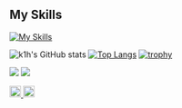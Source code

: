 ## My Skills
[![My Skills](https://skillicons.dev/icons?i=arduino,aws,bash,bootstrap,c,cloudflare,cmake,css,deno,discord,bots,docker,fastapi,firebase,flask,gcp,git,github,githubactions,go,html,idea,js,kubernetes,latex,md,mongodb,mysql,nextjs,nginx,nodejs,nuxtjs,postgres,postman,py,raspberrypi,redis,ruby,sqlite,twitter,ts,vscode)](https://skillicons.dev)

![k1h's GitHub stats](https://github-readme-stats.vercel.app/api?username=csenet&count_private=true&show_icons=true&theme=onedark)
[![Top Langs](https://github-readme-stats.vercel.app/api/top-langs/?username=csenet&layout=compact&theme=onedark)](https://github.com/anuraghazra/github-readme-stats)
[![trophy](https://github-profile-trophy.vercel.app/?username=csenet&column=8&theme=onedark)](https://github.com/ryo-ma/github-profile-trophy)

<img src="https://wakatime.com/share/@80e0c1c6-1963-49ab-9624-da3fb2bb3c5f/a19dc6c4-409b-4899-b999-98afa392bc56.svg">
<img src="https://wakatime.com/share/@80e0c1c6-1963-49ab-9624-da3fb2bb3c5f/357e1bc1-4e95-4a5e-82ad-65b35f352058.svg">
<p align="left"> 
   <a href="http://twitter.com/k1h_tech">
    <img height="20" src="https://img.shields.io/twitter/follow/csenet?label=Twitter&logo=twitter&style=flat" />
  </a>
   <a href="https://github.com/csenet">
    <img height="20" src="https://img.shields.io/github/followers/csenet?label=follow&logo=github&style=flat" />
  </a>
</p>
